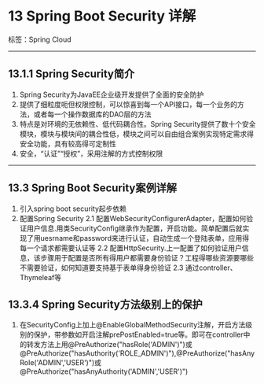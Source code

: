 # 13 Spring Boot Security 详解

标签：Spring Cloud

---

## 13.1.1 Spring Security简介

1. Spring Security为JavaEE企业级开发提供了全面的安全防护
2. 提供了细粒度呃但权限控制，可以惊喜到每一个API接口，每一个业务的方法，或者每一个操作数据库的DAO层的方法
3. 特点是对环境的无依赖性、低代码耦合性。Spring Security提供了数十个安全模块，模块与模块间的耦合性低，模块之间可以自由组合案例实现特定需求得安全功能，具有较高得可定制性
4. 安全，“认证”“授权”，采用注解的方式控制权限

---

## 13.3 Spring Boot Security案例详解

1. 引入spring boot security起步依赖
2. 配置Spring Security
2.1 配置WebSecurityConfigurerAdapter，配置如何验证用户信息.用类SecurityConfig继承作为配置，开启功能。简单配置后就实现了用uesrname和password来进行认证，自动生成一个登陆表单，应用得每一个请求都需要认证等
2.2 配置HttpSecurity.上一配置了如何验证用户信息，该步骤用于配置是否所有得用户都需要身份验证？工程得哪些资源要哪些不需要验证，如何知道要支持基于表单得身份验证
2.3 通过controller、Thymeleaf等

## 13.3.4 Spring Security方法级别上的保护

1. 在SecurityConfig上加上@EnableGlobalMethodSecurity注解，开启方法级别的保护，带参数如开启注解prePostEnabled=true等。即可在controller中的转发方法上用@PreAuthorize("hasRole('ADMIN')")或@PreAuthorize("hasAuthority('ROLE_ADMIN')"),@PreAuthorize("hasAnyRole('ADMIN','USER')")或@PreAuthorize("hasAnyAuthority('ADMIN','USER')")